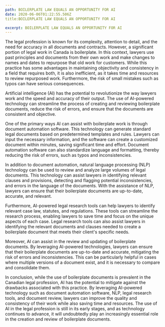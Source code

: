 ```yaml
---
path: BOILERPLATE LAW EQUALS AN OPPORTUNITY FOR AI
date: 2020-06-06T01:22:55.506Z
title:BOILERPLATE LAW EQUALS AN OPPORTUNITY FOR AI

excerpt: BOILERPLATE LAW EQUALS AN OPPORTUNITY FOR AI
---
```


The legal profession is known for its complexity, attention to detail, and the need for accuracy in all documents and contracts. However, a significant portion of legal work in Canada is boilerplate. In this context, lawyers use past principles and documents from their own work and make changes to names and dates to repurpose that old work for customers. While this practice has some advantages in maintaining objectivity and consistency in a field that requires both, it is also inefficient, as it takes time and resources to review repurposed work. Furthermore, the risk of small mistakes such as typos can have serious consequences.  

Artificial intelligence (AI) has the potential to revolutionize the way lawyers work and the speed and accuracy of their output. The use of AI-powered technology can streamline the process of creating and reviewing boilerplate documents, reduce the risk of errors, and ensure that the documents are consistent and objective.  

One of the primary ways AI can assist with boilerplate work is through document automation software. This technology can generate standard legal documents based on predetermined templates and rules. Lawyers can input the necessary information, and the software can create a customized document within minutes, saving significant time and effort. Document automation software can also standardize language and formatting, thereby reducing the risk of errors, such as typos and inconsistencies.  

In addition to document automation, natural language processing (NLP) technology can be used to review and analyze large volumes of legal documents. This technology can assist lawyers in identifying relevant clauses and provisions, detecting and flagging potential inconsistencies, and errors in the language of the documents. With the assistance of NLP, lawyers can ensure that their boilerplate documents are up-to-date, accurate, and relevant.  

Furthermore, AI-powered legal research tools can help lawyers to identify relevant case law, statutes, and regulations. These tools can streamline the research process, enabling lawyers to save time and focus on the unique aspects of each case. Legal research tools can also assist lawyers in identifying the relevant documents and clauses needed to create a boilerplate document that meets their client's specific needs.  

Moreover, AI can assist in the review and updating of boilerplate documents. By leveraging AI-powered technologies, lawyers can ensure that their boilerplate documents are up-to-date and accurate, mitigating the risk of errors and inconsistencies. This can be particularly helpful in cases where multiple versions of a document exist, and it is necessary to compare and consolidate them.  

In conclusion, while the use of boilerplate documents is prevalent in the Canadian legal profession, AI has the potential to mitigate against the drawbacks associated with this practice. By leveraging AI-powered technology such as document automation software, NLP, legal research tools, and document review, lawyers can improve the quality and consistency of their work while also saving time and resources. The use of AI in the legal profession is still in its early stages, and as technology continues to advance, it will undoubtedly play an increasingly essential role in the creation and review of boilerplate documents.   
